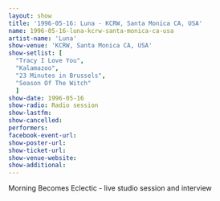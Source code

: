 ```yaml
---
layout: show
title: '1996-05-16: Luna - KCRW, Santa Monica CA, USA'
name: 1996-05-16-luna-kcrw-santa-monica-ca-usa
artist-name: 'Luna'
show-venue: 'KCRW, Santa Monica CA, USA'
show-setlist: [
  "Tracy I Love You",
  "Kalamazoo",
  "23 Minutes in Brussels",
  "Season Of The Witch"
  ]
show-date: 1996-05-16
show-radio: Radio session
show-lastfm: 
show-cancelled: 
performers: 
facebook-event-url: 
show-poster-url: 
show-ticket-url: 
show-venue-website: 
show-additional: 
---
```


Morning Becomes Eclectic - live studio session and interview